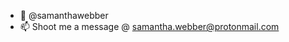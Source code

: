 - 👋 @samanthawebber
- 📫 Shoot me a message @ samantha.webber@protonmail.com

<!---
samanthawebber/samanthawebber is a ✨ special ✨ repository because its `README.md` (this file) appears on your GitHub profile.
You can click the Preview link to take a look at your changes.
--->
